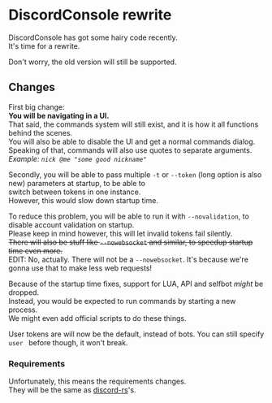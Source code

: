 # DiscordConsole rewrite

DiscordConsole has got some hairy code recently.  
It's time for a rewrite.

Don't worry, the old version will still be supported.

## Changes

First big change:  
**You will be navigating in a UI.**  
That said, the commands system will still exist, and it is how it all functions behind the scenes.  
You will also be able to disable the UI and get a normal commands dialog.  
Speaking of that, commands will also use quotes to separate arguments.  
*Example: `nick @me "some good nickname"`*

Secondly,
you will be able to pass multiple `-t` or `--token` (long option is also new) parameters at startup, to be able to  
switch between tokens in one instance.  
However, this would slow down startup time.

To reduce this problem, you will be able to run it with `--novalidation`, to disable account validation on startup.  
Please keep in mind however, this will let invalid tokens fail silently.  
~~There will also be stuff like `--nowebsocket` and similar, to speedup startup time even more.~~  
EDIT: No, actually. There will not be a `--nowebsocket`. It's because we're gonna use that to make less web requests!

Because of the startup time fixes, support for LUA, API and selfbot *might* be dropped.  
Instead, you would be expected to run commands by starting a new process.  
We might even add official scripts to do these things.

User tokens are will now be the default, instead of bots. You can still specify `user ` before though, it won't break.

### Requirements

Unfortunately, this means the requirements changes.  
They will be the same as [discord-rs](https://github.com/SpaceManiac/discord-rs)'s.
